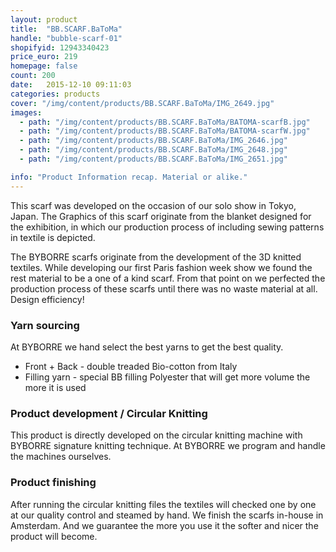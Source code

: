 ```yaml
---
layout: product
title:  "BB.SCARF.BaToMa"
handle: "bubble-scarf-01"
shopifyid: 12943340423
price_euro: 219
homepage: false
count: 200
date:   2015-12-10 09:11:03
categories: products
cover: "/img/content/products/BB.SCARF.BaToMa/IMG_2649.jpg"
images:
  - path: "/img/content/products/BB.SCARF.BaToMa/BATOMA-scarfB.jpg"
  - path: "/img/content/products/BB.SCARF.BaToMa/BATOMA-scarfW.jpg"
  - path: "/img/content/products/BB.SCARF.BaToMa/IMG_2646.jpg"
  - path: "/img/content/products/BB.SCARF.BaToMa/IMG_2648.jpg"
  - path: "/img/content/products/BB.SCARF.BaToMa/IMG_2651.jpg"

info: "Product Information recap. Material or alike."
---
```


This scarf was developed on the occasion of our solo show in Tokyo, Japan. The Graphics of this scarf originate from the blanket designed for the exhibition, in which our production process of including sewing patterns in textile is depicted.

The BYBORRE scarfs originate from the development of the 3D knitted textiles. While developing our first Paris fashion week show we found the rest material to be a one of a kind scarf.
From that point on we perfected the production process of these scarfs until there was no waste material at all. Design efficiency!

### Yarn sourcing

At BYBORRE we hand select the best yarns to get the best quality.

* Front + Back - double treaded Bio-cotton from Italy
* Filling yarn - special BB filling Polyester that will get more volume the more it is used

### Product development / Circular Knitting

This product is directly developed on the circular knitting machine with BYBORRE signature knitting technique. At BYBORRE we program and handle the machines ourselves.


### Product finishing

After running the circular knitting files the textiles will checked one by one at our quality control and steamed by hand. We finish the scarfs in-house in Amsterdam. And we guarantee the more you use it the softer and nicer the product will become.


